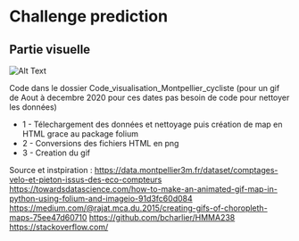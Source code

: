 # Challenge prediction


## Partie visuelle
 
![Alt Text](Gif/Montpellier_cycliste.gif)

Code dans le dossier Code_visualisation_Montpellier_cycliste (pour un gif de Aout à decembre 2020 pour ces dates pas besoin de code pour nettoyer les données)

+ 1 - Télechargement des données et nettoyage puis création de map en HTML grace au package folium
+ 2 - Conversions des fichiers HTML en png
+ 3 - Creation du gif

Source et instpiration : https://data.montpellier3m.fr/dataset/comptages-velo-et-pieton-issus-des-eco-compteurs
                         https://towardsdatascience.com/how-to-make-an-animated-gif-map-in-python-using-folium-and-imageio-91d3fc60d084
                         https://medium.com/@rajat.mca.du.2015/creating-gifs-of-choropleth-maps-75ee47d60710
                         https://github.com/bcharlier/HMMA238
                         https://stackoverflow.com/